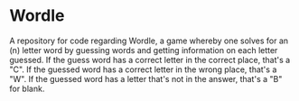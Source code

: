 # Wordle
A repository for code regarding Wordle, a game whereby one solves for an \(n\) letter word by guessing words and getting information on each letter guessed. If the guess word has a correct letter in the correct place, that's a "C". If the guessed word has a correct letter in the wrong place, that's a "W". If the guessed word has a letter that's not in the answer, that's a "B" for blank.
